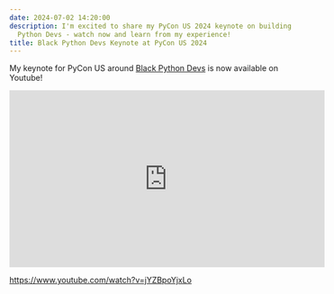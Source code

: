 ```yaml
---
date: 2024-07-02 14:20:00
description: I'm excited to share my PyCon US 2024 keynote on building with Black
  Python Devs - watch now and learn from my experience!
title: Black Python Devs Keynote at PyCon US 2024
---
```


My keynote for PyCon US around [Black Python Devs](https://blackpythondevs.com) is now available on Youtube!

<iframe width="560" height="315" src="https://www.youtube.com/embed/jYZBpoYjxLo?si=nBrVn8KOXM29M986" title="YouTube video player" frameborder="0" allow="accelerometer; autoplay; clipboard-write; encrypted-media; gyroscope; picture-in-picture; web-share" referrerpolicy="strict-origin-when-cross-origin" allowfullscreen></iframe>


<https://www.youtube.com/watch?v=jYZBpoYjxLo>
